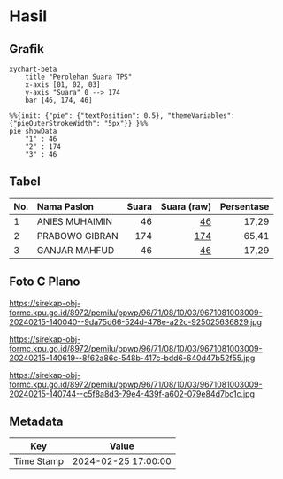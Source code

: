 # Hasil

## Grafik

```mermaid
xychart-beta
    title "Perolehan Suara TPS"
    x-axis [01, 02, 03]
    y-axis "Suara" 0 --> 174
    bar [46, 174, 46]
```

```mermaid
%%{init: {"pie": {"textPosition": 0.5}, "themeVariables": {"pieOuterStrokeWidth": "5px"}} }%%
pie showData
    "1" : 46
    "2" : 174
    "3" : 46
```

## Tabel

| No. | Nama Paslon    | Suara | Suara (raw) | Persentase |
|:--- |:-------------- | -----:| -----------:| ----------:|
| 1   | ANIES MUHAIMIN | 46    | [46][p-1]   | 17,29      |
| 2   | PRABOWO GIBRAN | 174   | [174][p-2]  | 65,41      |
| 3   | GANJAR MAHFUD  | 46    | [46][p-3]   | 17,29      |


[p-1]: https://github.com/gigit-pemilu/pemilu-2024-96-papua-barat-daya/blob/main/pilpres/hitung-suara/sub/96-papua-barat-daya/sub/71-kota-sorong/sub/08-klaurung/sub/1003-klasaman/sub/009-tps/sub/paslon-1.txt
[p-2]: https://github.com/gigit-pemilu/pemilu-2024-96-papua-barat-daya/blob/main/pilpres/hitung-suara/sub/96-papua-barat-daya/sub/71-kota-sorong/sub/08-klaurung/sub/1003-klasaman/sub/009-tps/sub/paslon-2.txt
[p-3]: https://github.com/gigit-pemilu/pemilu-2024-96-papua-barat-daya/blob/main/pilpres/hitung-suara/sub/96-papua-barat-daya/sub/71-kota-sorong/sub/08-klaurung/sub/1003-klasaman/sub/009-tps/sub/paslon-3.txt

## Foto C Plano

https://sirekap-obj-formc.kpu.go.id/8972/pemilu/ppwp/96/71/08/10/03/9671081003009-20240215-140040--9da75d66-524d-478e-a22c-925025636829.jpg

https://sirekap-obj-formc.kpu.go.id/8972/pemilu/ppwp/96/71/08/10/03/9671081003009-20240215-140619--8f62a86c-548b-417c-bdd6-640d47b52f55.jpg

https://sirekap-obj-formc.kpu.go.id/8972/pemilu/ppwp/96/71/08/10/03/9671081003009-20240215-140744--c5f8a8d3-79e4-439f-a602-079e84d7bc1c.jpg


## Metadata

| Key        | Value               |
| ---------- | ------------------- |
| Time Stamp | 2024-02-25 17:00:00 |



